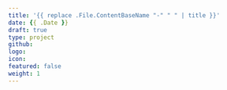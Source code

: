 ```yaml
---
title: '{{ replace .File.ContentBaseName "-" " " | title }}'
date: {{ .Date }}
draft: true
type: project
github: 
logo: 
icon: 
featured: false
weight: 1
---
```

